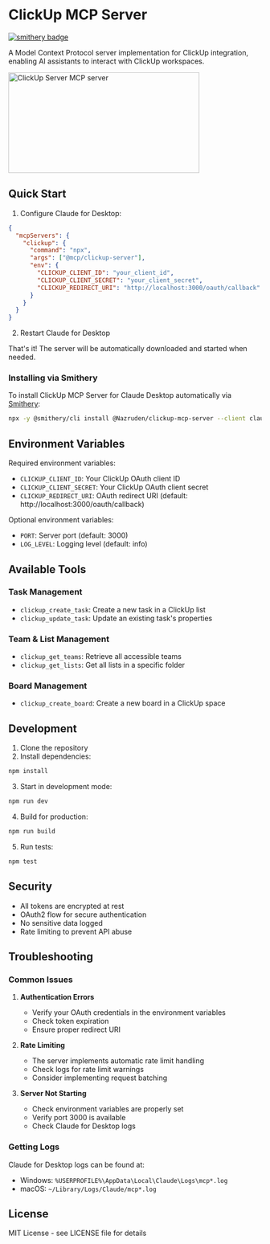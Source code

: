 # ClickUp MCP Server

[![smithery badge](https://smithery.ai/badge/@Nazruden/clickup-mcp-server)](https://smithery.ai/server/@Nazruden/clickup-mcp-server)

A Model Context Protocol server implementation for ClickUp integration, enabling AI assistants to interact with ClickUp workspaces.

<a href="https://glama.ai/mcp/servers/9a7p2exf6u"><img width="380" height="200" src="https://glama.ai/mcp/servers/9a7p2exf6u/badge" alt="ClickUp Server MCP server" /></a>

## Quick Start

1. Configure Claude for Desktop:

```json
{
  "mcpServers": {
    "clickup": {
      "command": "npx",
      "args": ["@mcp/clickup-server"],
      "env": {
        "CLICKUP_CLIENT_ID": "your_client_id",
        "CLICKUP_CLIENT_SECRET": "your_client_secret",
        "CLICKUP_REDIRECT_URI": "http://localhost:3000/oauth/callback"
      }
    }
  }
}
```

2. Restart Claude for Desktop

That's it! The server will be automatically downloaded and started when needed.

### Installing via Smithery

To install ClickUp MCP Server for Claude Desktop automatically via [Smithery](https://smithery.ai/server/@Nazruden/clickup-mcp-server):

```bash
npx -y @smithery/cli install @Nazruden/clickup-mcp-server --client claude
```

## Environment Variables

Required environment variables:

- `CLICKUP_CLIENT_ID`: Your ClickUp OAuth client ID
- `CLICKUP_CLIENT_SECRET`: Your ClickUp OAuth client secret
- `CLICKUP_REDIRECT_URI`: OAuth redirect URI (default: http://localhost:3000/oauth/callback)

Optional environment variables:

- `PORT`: Server port (default: 3000)
- `LOG_LEVEL`: Logging level (default: info)

## Available Tools

### Task Management

- `clickup_create_task`: Create a new task in a ClickUp list
- `clickup_update_task`: Update an existing task's properties

### Team & List Management

- `clickup_get_teams`: Retrieve all accessible teams
- `clickup_get_lists`: Get all lists in a specific folder

### Board Management

- `clickup_create_board`: Create a new board in a ClickUp space

## Development

1. Clone the repository
2. Install dependencies:

```bash
npm install
```

3. Start in development mode:

```bash
npm run dev
```

4. Build for production:

```bash
npm run build
```

5. Run tests:

```bash
npm test
```

## Security

- All tokens are encrypted at rest
- OAuth2 flow for secure authentication
- No sensitive data logged
- Rate limiting to prevent API abuse

## Troubleshooting

### Common Issues

1. **Authentication Errors**

   - Verify your OAuth credentials in the environment variables
   - Check token expiration
   - Ensure proper redirect URI

2. **Rate Limiting**

   - The server implements automatic rate limit handling
   - Check logs for rate limit warnings
   - Consider implementing request batching

3. **Server Not Starting**
   - Check environment variables are properly set
   - Verify port 3000 is available
   - Check Claude for Desktop logs

### Getting Logs

Claude for Desktop logs can be found at:

- Windows: `%USERPROFILE%\AppData\Local\Claude\Logs\mcp*.log`
- macOS: `~/Library/Logs/Claude/mcp*.log`

## License

MIT License - see LICENSE file for details
